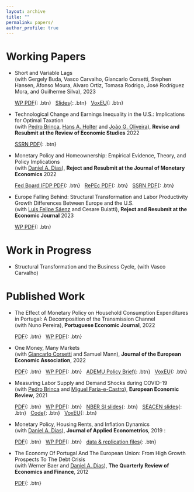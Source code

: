 ```yaml
---
layout: archive
title: ""
permalink: papers/
author_profile: true
---
```


# Working Papers

- Short and Variable Lags <br/>
(with Gergely Buda, Vasco Carvalho, Giancarlo Corsetti, Stephen Hansen, Afonso Moura, Alvaro Ortiz, Tomasa Rodrigo, José Rodríguez Mora, and Guilherme Silva), 2023

  [WP PDF](https://www.janeway.econ.cam.ac.uk/working-paper-pdfs/jiwp2308.pdf){: .btn} &nbsp; [Slides](/files/Short_and_Variable_Lags_slides.pdf){: .btn} &nbsp; [VoxEU](https://cepr.org/voxeu/columns/monetary-policy-also-has-short-run-effects){: .btn}

- Technological Change and Earnings Inequality in the U.S.: Implications for Optimal Taxation <br/>
(with <a href="https://pedrobrinca.pt/" target="_blank">Pedro Brinca</a>, <a href="https://sites.google.com/site/hansaholter/" target="_blank">Hans A. Holter</a> and <a href="https://www.joaogoliveira.com/" target="_blank">João G. Oliveira</a>), **Revise and Resubmit at the Review of Economic Studies** 2022

  [SSRN PDF](https://papers.ssrn.com/sol3/papers.cfm?abstract_id=4128417){: .btn}

- Monetary Policy and Homeownership: Empirical Evidence, Theory, and Policy Implications <br/>
(with <a href="http://dabdias.weebly.com" target="_blank">Daniel A. Dias</a>), **Reject and Resubmit at the Journal of Monetary Economics** 2022

  [Fed Board IFDP PDF](https://www.federalreserve.gov/econres/ifdp/files/ifdp1344.pdf){: .btn}  &nbsp; [RePEc PDF](https://mpra.ub.uni-muenchen.de/112990/8/MP_Homeownership.pdf){: .btn} &nbsp; [SSRN PDF](https://papers.ssrn.com/sol3/papers.cfm?abstract_id=4051926){: .btn}

- Europe Falling Behind: Structural Transformation and Labor Productivity Growth Differences Between Europe and the U.S. <br/>
(with <a href="https://sites.google.com/site/luisfelipesaenz/" target="_blank">Luis Felipe Sáenz</a> and Cesare Buiatti), **Reject and Resubmit at the Economic Journal** 2023

  [WP PDF](/files/BDS2023.pdf){: .btn}


# Work in Progress

- Structural Transformation and the Business Cycle, (with Vasco Carvalho)

# Published Work

- The Effect of Monetary Policy on Household Consumption Expenditures in Portugal: A Decomposition of the Transmission Channel <br/>
(with Nuno Pereira), **Portuguese Economic Journal**, 2022
  
  [PDF](https://link.springer.com/article/10.1007/s10258-022-00214-1){: .btn} &nbsp; [WP PDF](/files/Portuguese_households_channels_of_monetary_policy.pdf){: .btn}

- One Money, Many Markets <br/>
(wit﻿h﻿ <a href="https://sites.google.com/site/giancarlocorsetti/" target="_blank">Giancarlo Corsetti</a> and Samuel Mann), **Journal of the European Economic Association**, 2022

  [PDF](https://academic.oup.com/jeea/article-abstract/20/1/513/6308374?redirectedFrom=fulltext){: .btn} &nbsp; [WP PDF](/files/OneMoney_ManyMarkets.pdf){: .btn} &nbsp; [ADEMU Policy Brief](https://ademu-project.eu/policy-brief-one-money-many-markets/){: .btn} &nbsp;  [VoxEU](https://voxeu.org/article/heterogeneous-transmission-ecb-policies){: .btn}

- Measuring Labor Supply and Demand Shocks during COVID-19 <br/>
(wit﻿h﻿ <a href="https://pedrobrinca.pt/" target="_blank">Pedro Brinca</a> and <a href="http://fariaecastro.net/" target="_blank">Miguel Faria-e-Castro</a>), **European Economic Review**, 2021

  [PDF](https://www.sciencedirect.com/science/article/pii/S0014292121002130){: .btn} &nbsp; [WP PDF](https://s3.amazonaws.com/real.stlouisfed.org/wp/2020/2020-011.pdf){: .btn} &nbsp; [NBER SI slides](/files/Slides_15min.pdf){: .btn} &nbsp; [SEACEN slides](/files/seacen_slides.pdf){: .btn} &nbsp; [Code](https://github.com/jbduarte/labor_supply_demand_covid19){: .btn} &nbsp;  [VoxEU](https://voxeu.org/article/decomposing-demand-and-supply-shocks-during-covid-19){: .btn}

- Monetary Policy, Housing Rents, and Inflation Dynamics <br/>
(with <a href="http://dabdias.weebly.com" target="_blank">Daniel A. Dias</a>), **Journal of Applied Econometrics**, 2019 : ﻿

  [PDF](https://onlinelibrary.wiley.com/doi/abs/10.1002/jae.2679){: .btn} &nbsp; [WP PDF](/files/mp_rents_JAE.pdf){: .btn} &nbsp; [data & replication files](/files/dias-duarte_JAE.zip){: .btn}

- The Economy Of Portugal And The European Union: From High Growth Prospects To The Debt Crisis <br/>
(with Werner Baer and <a href="http://dabdias.weebly.com" target="_blank">Daniel A. Dias</a>), **The Quarterly Review of Economics and Finance**, 2012 

  [PDF](http://www.sciencedirect.com/science/article/pii/S1062976912000452){: .btn} 
